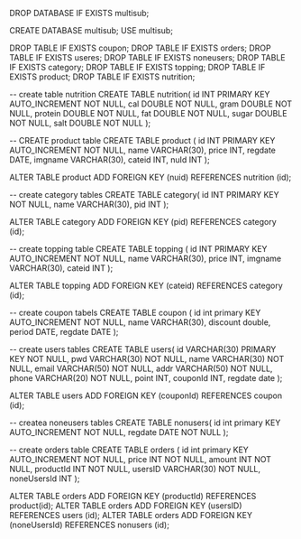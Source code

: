 DROP DATABASE IF EXISTS multisub;

CREATE DATABASE multisub;
USE multisub;


DROP TABLE IF EXISTS coupon;
DROP TABLE IF EXISTS orders;
DROP TABLE IF EXISTS useres;
DROP TABLE IF EXISTS noneusers;
DROP TABLE IF EXISTS category;
DROP TABLE IF EXISTS topping;
DROP TABLE IF EXISTS product;
DROP TABLE IF EXISTS nutrition;

-- create table nutrition
CREATE TABLE nutrition(
	id INT PRIMARY KEY AUTO_INCREMENT NOT NULL,
    cal DOUBLE NOT NULL,
    gram DOUBLE NOT NULL,
    protein DOUBLE NOT NULL,
    fat DOUBLE NOT NULL,
    sugar DOUBLE NOT NULL,
    salt DOUBLE NOT NULL
);

-- CREATE product table
CREATE TABLE product (
	id INT PRIMARY KEY AUTO_INCREMENT NOT NULL,
	name VARCHAR(30),
	price INT,
    regdate DATE,
    imgname VARCHAR(30),
    cateid INT,
    nuId INT
);

ALTER TABLE product
ADD FOREIGN KEY (nuid) REFERENCES nutrition (id);

-- create category tables
CREATE TABLE category(
	id INT PRIMARY KEY NOT NULL,
    name VARCHAR(30),
    pid INT
);

ALTER TABLE category
ADD FOREIGN KEY (pid) REFERENCES category (id);

-- create topping table
CREATE TABLE topping (
	id INT PRIMARY KEY AUTO_INCREMENT NOT NULL,
    name VARCHAR(30),
    price INT,
    imgname VARCHAR(30),
    cateid INT
);

ALTER TABLE topping
ADD FOREIGN KEY (cateid) REFERENCES category (id);

-- create coupon tabels
CREATE TABLE coupon (
	id int primary KEY AUTO_INCREMENT NOT NULL,
    name VARCHAR(30),
	discount double,
    period DATE,
    regdate DATE
);


-- create users tables
CREATE TABLE users(
	id VARCHAR(30) PRIMARY KEY NOT NULL,
	pwd VARCHAR(30) NOT NULL,
    name VARCHAR(30) NOT NULL,
    email VARCHAR(50) NOT NULL,
	addr VARCHAR(50) NOT NULL,
    phone VARCHAR(20) NOT NULL,
    point INT,
    couponId INT,
    regdate date
);

ALTER TABLE users
ADD FOREIGN KEY (couponId) REFERENCES coupon (id);

-- createa noneusers tables
CREATE TABLE nonusers(
	id int primary KEY AUTO_INCREMENT NOT NULL,
    regdate DATE NOT NULL
);


-- create orders table
CREATE TABLE orders (
	id int primary KEY AUTO_INCREMENT NOT NULL,
    price INT NOT NULL,
    amount INT NOT NULL,
    productId INT NOT NULL,
    usersID VARCHAR(30) NOT NULL,
    noneUsersId INT
);

ALTER TABLE orders
ADD FOREIGN KEY (productId) REFERENCES product(id);
ALTER TABLE orders
ADD FOREIGN KEY (usersID) REFERENCES users (id);
ALTER TABLE orders
ADD FOREIGN KEY (noneUsersId) REFERENCES nonusers (id);